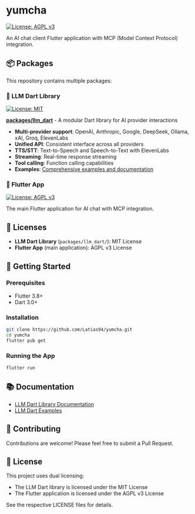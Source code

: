 # yumcha

[![License: AGPL v3](https://img.shields.io/badge/License-AGPL%20v3-blue.svg)](https://www.gnu.org/licenses/agpl-3.0)

An AI chat client Flutter application with MCP (Model Context Protocol) integration.

## 📦 Packages

This repository contains multiple packages:

### 🤖 LLM Dart Library
[![License: MIT](https://img.shields.io/badge/License-MIT-yellow.svg)](https://opensource.org/licenses/MIT)

**[packages/llm_dart](packages/llm_dart/)** - A modular Dart library for AI provider interactions

- **Multi-provider support**: OpenAI, Anthropic, Google, DeepSeek, Ollama, xAI, Groq, ElevenLabs
- **Unified API**: Consistent interface across all providers
- **TTS/STT**: Text-to-Speech and Speech-to-Text with ElevenLabs
- **Streaming**: Real-time response streaming
- **Tool calling**: Function calling capabilities
- **Examples**: [Comprehensive examples and documentation](packages/llm_dart/examples/)

### 📱 Flutter App
[![License: AGPL v3](https://img.shields.io/badge/License-AGPL%20v3-blue.svg)](https://www.gnu.org/licenses/agpl-3.0)

The main Flutter application for AI chat with MCP integration.

## 📄 Licenses

- **LLM Dart Library** (`packages/llm_dart/`): MIT License
- **Flutter App** (main application): AGPL v3 License

## 🚀 Getting Started

### Prerequisites
- Flutter 3.8+
- Dart 3.0+

### Installation
```bash
git clone https://github.com/Latias94/yumcha.git
cd yumcha
flutter pub get
```

### Running the App
```bash
flutter run
```

## 📚 Documentation

- [LLM Dart Library Documentation](packages/llm_dart/)
- [LLM Dart Examples](packages/llm_dart/examples/)

## 🤝 Contributing

Contributions are welcome! Please feel free to submit a Pull Request.

## 📄 License

This project uses dual licensing:
- The LLM Dart library is licensed under the MIT License
- The Flutter application is licensed under the AGPL v3 License

See the respective LICENSE files for details.

